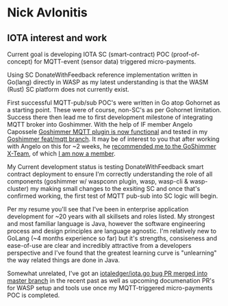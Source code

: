 # Nick Avlonitis
## IOTA interest and work
Current goal is developing IOTA SC (smart-contract) POC (proof-of-concept) for MQTT-event (sensor data) triggered micro-payments.

Using SC DonateWithFeedback reference implementation written in Go(lang) directly in WASP as my latest understanding is that the WASM (Rust) SC platform does not currently exist.

First successful MQTT-pub/sub POC's were written in Go atop Gohornet as a starting point.  These were of course, non-SC's as per Gohornet limitation.  Success there then lead me to first development milestone of integrating MQTT broker into Goshimmer.  With the help of IF member Angelo Capossele [Goshimmer MQTT plugin is now functional](https://discord.com/channels/397872799483428865/603609366452502538/805195580686204978) and tested in my [Goshimmer feat/mqtt branch](https://github.com/iotaledger/goshimmer/compare/feat/mqtt...avlo:feat/mqtt-add_topic_utils?expand=1).  It may be of interest to you that after working with Angelo on this for ~2 weeks, he [recommended me to the GoShimmer X-Team](https://discord.com/channels/397872799483428865/603609366452502538/805550391852531732), of which [I am now a member](https://discord.com/channels/397872799483428865/702466814256611359/805557689974259742).

My Current development status is testing DonateWithFeedback smart contract deployment to ensure I'm correctly understanding the role of all components (goshimmer w/ waspconn plugin, wasp, wasp-cli & wasp-cluster) my making small changes to the exsiting SC and once that's confirmed working, the first test of MQTT pub-sub into SC logic will begin.

Per my resume you'll see that I've been in enterprise application development for ~20 years with all skillsets and roles listed.  My strongest and most familiar language is Java, however the software engineering process and design principles are language agnostic.  I'm relatively new to GoLang (~4 months experience so far) but it's strengths, consiseness and ease-of-use are clear and incredibly attractive from a developers perspective and I've found that the greatest learning curve is "unlearning" the way related things are done in Java.

Somewhat unrelated, I've got an [iotaledger/iota.go bug PR merged into master branch](https://github.com/iotaledger/iota.go/pull/221/) in the recent past as well as upcoming documenation PR's for WASP setup and tools use once my MQTT-triggered micro-payments POC is completed.
